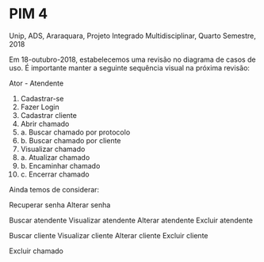 # PIM 4
Unip, ADS, Araraquara, Projeto Integrado Multidisciplinar, Quarto Semestre, 2018

Em 18-outubro-2018, estabelecemos uma revisão no diagrama de casos de uso. É importante manter a seguinte sequência visual na próxima revisão:

Ator - Atendente

1. Cadastrar-se
2. Fazer Login
3. Cadastrar cliente
4. Abrir chamado
5. a. Buscar chamado por protocolo
5. b. Buscar chamado por cliente
6. Visualizar chamado
7. a. Atualizar chamado
7. b. Encaminhar chamado
7. c. Encerrar chamado

Ainda temos de considerar:

Recuperar senha
Alterar senha

Buscar atendente
Visualizar atendente
Alterar atendente
Excluir atendente

Buscar cliente
Visualizar cliente
Alterar cliente
Excluir cliente

Excluir chamado
